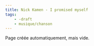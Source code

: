 ```yaml
---
title: Nick Kamen - I promised myself
tags:
    - -draft
    - musique/chanson
---
```


Page créée automatiquement, mais vide.
